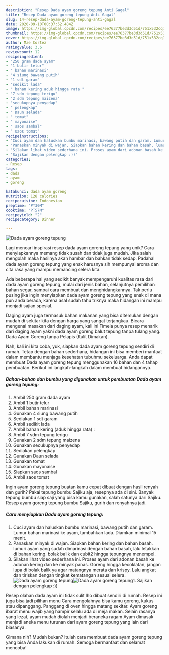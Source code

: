 ```yaml
---
description: "Resep Dada ayam goreng tepung Anti Gagal"
title: "Resep Dada ayam goreng tepung Anti Gagal"
slug: 14-resep-dada-ayam-goreng-tepung-anti-gagal
date: 2020-09-10T00:37:52.484Z
image: https://img-global.cpcdn.com/recipes/ee76377be3d3d51d/751x532cq70/dada-ayam-goreng-tepung-foto-resep-utama.jpg
thumbnail: https://img-global.cpcdn.com/recipes/ee76377be3d3d51d/751x532cq70/dada-ayam-goreng-tepung-foto-resep-utama.jpg
cover: https://img-global.cpcdn.com/recipes/ee76377be3d3d51d/751x532cq70/dada-ayam-goreng-tepung-foto-resep-utama.jpg
author: Mae Cortez
ratingvalue: 3.6
reviewcount: 12
recipeingredient:
- "250 gram dada ayam"
- "1 butir telur"
- " bahan marinasi"
- "4 siung bawang putih"
- "1 sdt garam"
- "sedikit lada"
- " bahan kering aduk hingga rata "
- "7 sdm tepung terigu"
- "2 sdm tepung maizena"
- "secukupnya penyedap"
- " pelengkap"
- " Daun selada"
- " tomat"
- " mayonaise"
- " saos sambal"
- " saos tomat"
recipeinstructions:
- "Cuci ayam dan haluskan bumbu marinasi, bawang putih dan garam. Lumur bahan marinasi ke ayam, tambahkan lada. Diamkan minimal 15 menit."
- "Panaskan minyak di wajan. Siapkan bahan kering dan bahan basah. lumuri ayam yang sudah dimarinasi dengan bahan basah, lalu letakkan di bahan kering. bolak balik dan cubit2 hingga tepungnya menempel."
- "Silakan lihat video sederhana ini. Proses ayam dari adonan basah ke adonan kering dan ke minyak panas. Goreng hingga kecoklatan, jangan lupa di bolak balik ya agar matangnya merata dan krispy. Lalu angkat dan tiriskan dengan tingkat kematangan sesuai selera."
- "Sajikan dengan pelengkap :))"
categories:
- Resep
tags:
- dada
- ayam
- goreng

katakunci: dada ayam goreng 
nutrition: 128 calories
recipecuisine: Indonesian
preptime: "PT30M"
cooktime: "PT57M"
recipeyield: "2"
recipecategory: Dinner

---
```



![Dada ayam goreng tepung](https://img-global.cpcdn.com/recipes/ee76377be3d3d51d/751x532cq70/dada-ayam-goreng-tepung-foto-resep-utama.jpg)

Lagi mencari inspirasi resep dada ayam goreng tepung yang unik? Cara menyiapkannya memang tidak susah dan tidak juga mudah. Jika salah mengolah maka hasilnya akan hambar dan bahkan tidak sedap. Padahal dada ayam goreng tepung yang enak harusnya sih mempunyai aroma dan cita rasa yang mampu memancing selera kita.

Ada beberapa hal yang sedikit banyak mempengaruhi kualitas rasa dari dada ayam goreng tepung, mulai dari jenis bahan, selanjutnya pemilihan bahan segar, sampai cara membuat dan menghidangkannya. Tak perlu pusing jika ingin menyiapkan dada ayam goreng tepung yang enak di mana pun anda berada, karena asal sudah tahu triknya maka hidangan ini mampu menjadi sajian spesial.

Daging ayam juga termasuk bahan makanan yang bisa ditemukan dengan mudah di sekitar kita dengan harga yang sangat terjangkau. Bicara mengenai masakan dari daging ayam, kali ini Fimela punya resep menarik dari daging ayam yakni dada ayam goreng balut tepung tanpa tulang yang. Dada Ayam Goreng tanpa Pelapis (Kulit Dimakan).


Nah, kali ini kita coba, yuk, siapkan dada ayam goreng tepung sendiri di rumah. Tetap dengan bahan sederhana, hidangan ini bisa memberi manfaat dalam membantu menjaga kesehatan tubuhmu sekeluarga. Anda dapat membuat Dada ayam goreng tepung menggunakan 16 bahan dan 4 tahap pembuatan. Berikut ini langkah-langkah dalam membuat hidangannya.

<!--inarticleads1-->

##### Bahan-bahan dan bumbu yang digunakan untuk pembuatan Dada ayam goreng tepung:

1. Ambil 250 gram dada ayam
1. Ambil 1 butir telur
1. Ambil  bahan marinasi
1. Gunakan 4 siung bawang putih
1. Sediakan 1 sdt garam
1. Ambil sedikit lada
1. Ambil  bahan kering (aduk hingga rata) :
1. Ambil 7 sdm tepung terigu
1. Gunakan 2 sdm tepung maizena
1. Gunakan secukupnya penyedap
1. Sediakan  pelengkap
1. Gunakan  Daun selada
1. Gunakan  tomat
1. Gunakan  mayonaise
1. Siapkan  saos sambal
1. Ambil  saos tomat


Ingin ayam goreng tepung buatan kamu cepat dibuat dengan hasil renyah dan gurih? Pakai tepung bumbu Sajiku aja, resepnya ada di sini. Banyak tepung bumbu siap saji yang bisa kamu gunakan, salah satunya dari Sajiku. Resep ayam goreng tepung bumbu Sajiku, gurih dan renyahnya jadi. 

<!--inarticleads2-->

##### Cara menyiapkan Dada ayam goreng tepung:

1. Cuci ayam dan haluskan bumbu marinasi, bawang putih dan garam. Lumur bahan marinasi ke ayam, tambahkan lada. Diamkan minimal 15 menit.
1. Panaskan minyak di wajan. Siapkan bahan kering dan bahan basah. lumuri ayam yang sudah dimarinasi dengan bahan basah, lalu letakkan di bahan kering. bolak balik dan cubit2 hingga tepungnya menempel.
1. Silakan lihat video sederhana ini. Proses ayam dari adonan basah ke adonan kering dan ke minyak panas. Goreng hingga kecoklatan, jangan lupa di bolak balik ya agar matangnya merata dan krispy. Lalu angkat dan tiriskan dengan tingkat kematangan sesuai selera.
<img src="//assets-global.cpcdn.com/assets/icons/button_play-2c75c40dde080a61004c1f40b05d8f140eaff45d7e9e6481dc71c63d2e7c4909.png" alt="Dada ayam goreng tepung"><img src="//assets-global.cpcdn.com/assets/icons/button_play-2c75c40dde080a61004c1f40b05d8f140eaff45d7e9e6481dc71c63d2e7c4909.png" alt="Dada ayam goreng tepung">1. Sajikan dengan pelengkap :))


Resep olahan dada ayam ini tidak sulit lho dibuat sendiri di rumah. Resep ini juga bisa jadi pilihan menu Cara mengolahnya bisa kamu goreng, kukus atau dipanggang. Panggang di oven hingga matang sekitar. Ayam goreng ibarat menu wajib yang hampir selalu ada di meja makan. Selain rasanya yang lezat, ayam mudah diolah menjadi beraneka ragam Ayam dimasak menjadi aneka menu turunan dari ayam goreng tepung yang lain dari biasanya. 

Gimana nih? Mudah bukan? Itulah cara membuat dada ayam goreng tepung yang bisa Anda lakukan di rumah. Semoga bermanfaat dan selamat mencoba!
